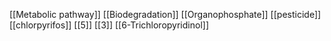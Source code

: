 [[Metabolic pathway]]
[[Biodegradation]]
[[Organophosphate]]
[[pesticide]]
[[chlorpyrifos]]
[[5]]
[[3]]
[[6-Trichloropyridinol]]

